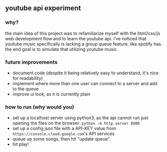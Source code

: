 ## youtube api experiment

### why?
the main idea of this project was to refamiliarize myself with the html/css/js web development flow and to learn the youtube api. i've noticed that youtube music specifically is lacking a group queue feature, like spotify has. the end goal is to simulate that utilizing youtube music.

### future improvements
- document code (despite it being relatively easy to understand, it's nice for readability)
- implement where more than one user can connect to a server and add to the queue
- improve ui look, as it is currently plain


### how to run (why would you)
- set up a localhost server using python3, as the api cannot run just opening the files on the browser: ```python -m http.server 8000```
- set up a config json file with a API-KEY value from ```https://console.cloud.google.com```'s API services
- queue up some songs, then hit "update queue".
- hit play!


